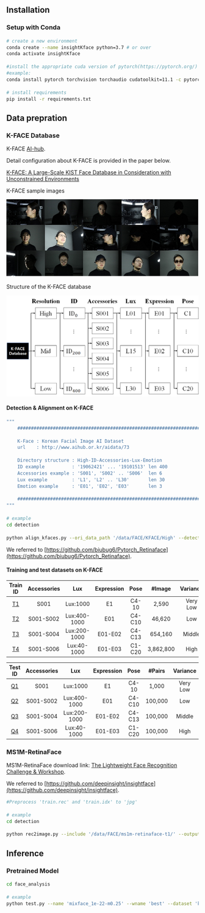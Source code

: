 
## Installation

### Setup with Conda
```bash
# create a new environment
conda create --name insightKface python=3.7 # or over
conda activate insightKface

#install the appropriate cuda version of pytorch(https://pytorch.org/)
#example:
conda install pytorch torchvision torchaudio cudatoolkit=11.1 -c pytorch -c conda-forge

# install requirements
pip install -r requirements.txt
```

## Data prepration

### K-FACE Database
K-FACE [AI-hub](https://aihub.or.kr/).

Detail configuration about K-FACE is provided in the paper below.

[K-FACE: A Large-Scale KIST Face Database in Consideration with
Unconstrained Environments](https://arxiv.org/abs/2103.02211)

K-FACE sample images

![title](_images/kface_sample.png)

Structure of the K-FACE database

![title](_images/structure_of_kface.png)

#### Detection & Alignment on K-FACE

```bash
"""
    ###################################################################

    K-Face : Korean Facial Image AI Dataset
    url    : http://www.aihub.or.kr/aidata/73

    Directory structure : High-ID-Accessories-Lux-Emotion
    ID example          : '19062421' ... '19101513' len 400
    Accessories example : 'S001', 'S002' .. 'S006'  len 6
    Lux example         : 'L1', 'L2' .. 'L30'       len 30
    Emotion example     : 'E01', 'E02', 'E03'       len 3
    
    ###################################################################
"""

# example
cd detection

python align_kfaces.py --ori_data_path '/data/FACE/KFACE/High' --detected_data_path 'kface_retina_align_112x112'
```
We referred to [https://github.com/biubug6/Pytorch_Retinaface](https://github.com/biubug6/Pytorch_Retinaface).

#### Training and test datasets on K-FACE 
|Train ID|Accessories|Lux|Expression|Pose|#Image|Variance|
|:------:|:---:|:---:|:---:|:---:|:---:|:---:|
|[T1](https://github.com/Jung-Jun-Uk/insightKface_pytorch/blob/main/recognition/data/KFACE/kface.T1.yaml)|S001|Lux:1000|E1|C4-10|2,590|Very Low|
|[T2](https://github.com/Jung-Jun-Uk/insightKface_pytorch/blob/main/recognition/data/KFACE/kface.T2.yaml)|S001-S002|Lux:400-1000|E01|C4-C10|46,620|Low|
|[T3](https://github.com/Jung-Jun-Uk/insightKface_pytorch/blob/main/recognition/data/KFACE/kface.T3.yaml)|S001-S004|Lux:200-1000|E01-E02|C4-C13|654,160|Middle|
|[T4](https://github.com/Jung-Jun-Uk/insightKface_pytorch/blob/main/recognition/data/KFACE/kface.T4.yaml)|S001-S006|Lux:40-1000|E01-E03|C1-C20|3,862,800|High|

|Test ID |Accessories|Lux|Expression|Pose|#Pairs|Variance|
|:------:|:---:|:---:|:---:|:---:|:---:|:---:|
|[Q1](https://github.com/Jung-Jun-Uk/insightKface_pytorch/blob/main/recognition/data/KFACE/kface.Q1.txt)|S001|Lux:1000|E1|C4-10|1,000|Very Low|
|[Q2](https://github.com/Jung-Jun-Uk/insightKface_pytorch/blob/main/recognition/data/KFACE/kface.Q2.txt)|S001-S002|Lux:400-1000|E01|C4-C10|100,000|Low|
|[Q3](https://github.com/Jung-Jun-Uk/insightKface_pytorch/blob/main/recognition/data/KFACE/kface.Q3.txt)|S001-S004|Lux:200-1000|E01-E02|C4-C13|100,000|Middle|
|[Q4](https://github.com/Jung-Jun-Uk/insightKface_pytorch/blob/main/recognition/data/KFACE/kface.Q4.txt)|S001-S006|Lux:40-1000|E01-E03|C1-C20|100,000|High|

### MS1M-RetinaFace
MS1M-RetinaFace download link: [The Lightweight Face Recognition Challenge & Workshop](https://github.com/deepinsight/insightface/tree/master/challenges/iccv19-lfr).

We referred to [https://github.com/deepinsight/insightface](https://github.com/deepinsight/insightface).
```bash
#Preprocess 'train.rec' and 'train.idx' to 'jpg'

# example
cd detection

python rec2image.py --include '/data/FACE/ms1m-retinaface-t1/' --output 'MS1M-RetinaFace'
```

## Inference

### Pretrained Model


```bash
cd face_analysis

# example
python test.py --name 'mixface_1e-22-m0.25' --wname 'best' --dataset 'kface'
```